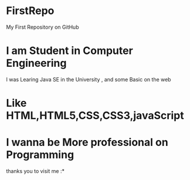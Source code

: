 # FirstRepo
My First Repository on GitHub

# I am Student in Computer Engineering

I was Learing Java SE in the University , and some Basic on the web 

# Like HTML,HTML5,CSS,CSS3,javaScript

# I wanna be More professional on Programming 

thanks you to visit me :* 
